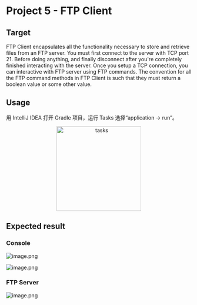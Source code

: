 # Project 5 - FTP Client

## Target

FTP Client encapsulates all the functionality necessary to store and retrieve files from an FTP server. You must first connect to the server with TCP port 21. Before doing anything, and finally disconnect after you're completely finished interacting with the server. Once you setup a TCP connection, you can interactive with FTP server using FTP commands. The convention for all the FTP command methods in FTP Client is such that they must return a boolean value or some other value.

## Usage

用 IntelliJ IDEA 打开 Gradle 项目，运行 Tasks 选择“application → run”。

<div align="center">
<img src="https://i.loli.net/2019/09/25/kxbdyBPsAaXmRg5.png" width="230px" alt="tasks"/>
</div>

## Expected result

### Console

![image.png](https://i.loli.net/2019/09/25/5R3Hg7UQ4xFukth.png)

![image.png](https://i.loli.net/2019/09/25/Y3Lfc9q6VNwM7gA.png)

### FTP Server

![image.png](https://i.loli.net/2019/09/25/8YZ1IK9v6Hjhxic.png)